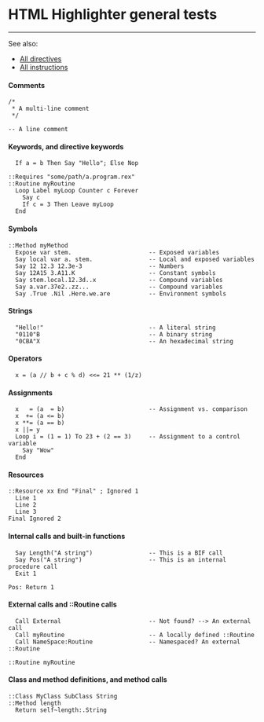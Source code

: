 HTML Highlighter general tests
==============================

---------------------------------------------------

See also:

+ [All directives](/rexx-parser/doc/highlighter/html/directives/)
+ [All instructions](/rexx-parser/doc/highlighter/html/instructions/)

#### Comments

```rexx
/*
 * A multi-line comment
 */

-- A line comment
```

#### Keywords, and directive keywords

```rexx
  If a = b Then Say "Hello"; Else Nop

::Requires "some/path/a.program.rex"
::Routine myRoutine
  Loop Label myLoop Counter c Forever
    Say c
    If c = 3 Then Leave myLoop
  End
```

#### Symbols

```rexx
::Method myMethod
  Expose var stem.                      -- Exposed variables
  Say local var a. stem.                -- Local and exposed variables
  Say 12 12.3 12.3e-3                   -- Numbers
  Say 12A15 3.A11.K                     -- Constant symbols
  Say stem.local.12.3d..x               -- Compound variables
  Say a.var.37e2..zz...                 -- Compound variables
  Say .True .Nil .Here.we.are           -- Environment symbols
```

#### Strings

```rexx
  "Hello!"                              -- A literal string
  "0110"B                               -- A binary string
  "0CBA"X                               -- An hexadecimal string
```

#### Operators

```rexx
  x = (a // b + c % d) <<= 21 ** (1/z)
```

#### Assignments

```rexx
  x   = (a  = b)                        -- Assignment vs. comparison
  x  += (a <= b)
  x **= (a == b)
  x ||= y
  Loop i = (1 = 1) To 23 + (2 == 3)     -- Assignment to a control variable
    Say "Wow"
  End
```

#### Resources

```rexx
::Resource xx End "Final" ; Ignored 1
  Line 1
  Line 2
  Line 3
Final Ignored 2
```

#### Internal calls and built-in functions

```rexx
  Say Length("A string")                -- This is a BIF call
  Say Pos("A string")                   -- This is an internal procedure call
  Exit 1

Pos: Return 1
```

#### External calls and ::Routine calls

```rexx
  Call External                         -- Not found? --> An external call
  Call myRoutine                        -- A locally defined ::Routine
  Call NameSpace:Routine                -- Namespaced? An external ::Routine

::Routine myRoutine
```

#### Class and method definitions, and method calls

```rexx
::Class MyClass SubClass String
::Method length
  Return self~length:.String
```